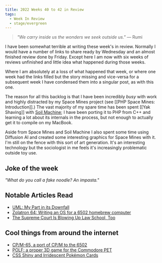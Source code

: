 ```yaml
---
title: 2022 Weeks 40 to 42 in Review
tags:
  - Week In Review
  - stage/evergreen
---
```



> _"We carry inside us the wonders we seek outside us."_
> — Rumi

I have been somewhat terrible at writing these week's in review. Normally I would have a number of links to share ready by Wednesday and an almost finished review done by Friday. Except here I am now with six weeks of reviews unfinished and little idea what happened during those weeks.

Where I am absolutely at a loss of what happened that week, or where one week had the links filled but the story missing and vice-versa for a subsequent week I have condensed them into a singular post, as with this one.

The reason for all this backlog is that I have been incredibly _busy_ with work and highly distracted by my Space Mines project (see [[PHP Space Mines: Introduction]].) The vast majority of my spare time has been spent [[Yak Shaving]] with [Soil Machine](https://github.com/weigert/SoilMachine); I have been porting it to PHP from C++ and learning a lot about its internals in the process, but not enough to actually get it to compile on my MacBook.

Aside from Space Mines and Soil Machine I also spent some time using Diffusion AI and created some interesting graphics for Space Mines with it. I'm still on the fence with this sort of art generation. It's an interesting technology but the sociologist in me feels it's increasingly problematic outside toy use.

## Joke of the week
_"What do you call a fake noodle? An impasta."_

## Notable Articles Read
- [UML: My Part in its Downfall](https://tratt.net/laurie/blog/2022/uml_my_part_in_its_downfall.html)
- [Zolatron 64: Writing an OS for a 6502 homebrew computer](https://mansfield-devine.com/speculatrix/2022/10/zolatron-64-writing-an-os-for-a-6502-homebrew-computer/)
- [The Supreme Court Is Blowing Up Law School, Too](https://slate.com/news-and-politics/2022/10/supreme-court-scotus-decisions-law-school-professors.html)

## Cool things from around the internet
- [CP/M-65, a port of CP/M to the 6502](http://cowlark.com/2022-10-04-cpm65/index.html)
- [POLF: a proper 3D game for the Commodore PET](http://cowlark.com/polf/)
- [CSS Shiny and Irridescent Pokémon Cards](https://deck-24abcd.netlify.app/)